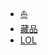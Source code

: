 - [:boat:](entertainment/game/README.md)
- [藏品](entertainment/game/collection.md)
- [LOL](entertainment/game/LOL.md)
